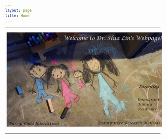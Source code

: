 ```yaml
---
layout: page
title: Home
---
```


***************
<a href="/"><img style="float: center; width: 1000px; margin: 0px 5px 5px" src="images/Family3-1.jpg"></a>

****************

